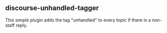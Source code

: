 ## discourse-unhandled-tagger

This simple plugin adds the tag "unhandled" to every topic if there is a non-staff reply.

